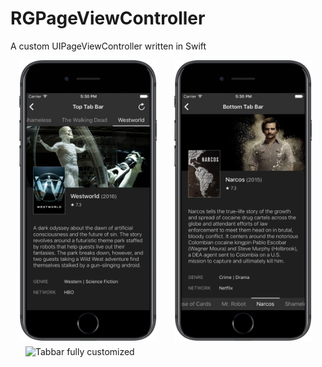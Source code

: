 RGPageViewController
====================

A custom UIPageViewController written in Swift

<img src="data:image/gif;base64,R0lGODlhAQABAAAAACH5BAEKAAEALAAAAAABAAEAAAICTAEAOw==" width="10">
<img src="https://github.com/eRGoon/RGPageViewController/blob/master/Screenshots/tabbar_top.png" width="220" title="Tabbar on Top">
<img src="data:image/gif;base64,R0lGODlhAQABAAAAACH5BAEKAAEALAAAAAABAAEAAAICTAEAOw==" width="20">
<img src="https://github.com/eRGoon/RGPageViewController/blob/master/Screenshots/tabbar_bottom.png" width="220" title="Tabbar on Top">
<img src="data:image/gif;base64,R0lGODlhAQABAAAAACH5BAEKAAEALAAAAAABAAEAAAICTAEAOw==" width="20">
<img src="https://github.com/eRGoon/RGPageViewController/blob/master/Screenshots/tabbar_custom.png" width="220" title="Tabbar fully customized">
